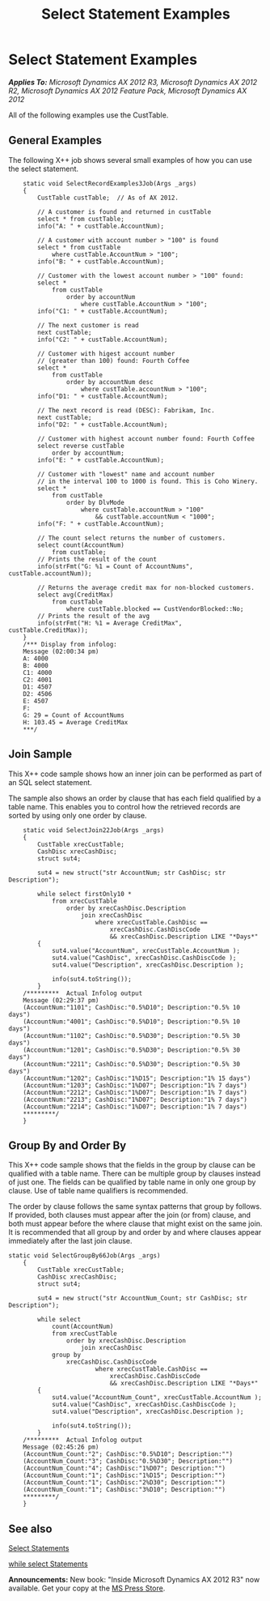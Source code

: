 ﻿---
title: Select Statement Examples
TOCTitle: Select Statement Examples
ms:assetid: 9f4f3861-8b60-43a8-8c3e-c89ffad2a832
ms:mtpsurl: https://msdn.microsoft.com/en-us/library/Aa848113(v=AX.60)
ms:contentKeyID: 35248262
ms.date: 05/18/2015
mtps_version: v=AX.60
---

# Select Statement Examples 


_**Applies To:** Microsoft Dynamics AX 2012 R3, Microsoft Dynamics AX 2012 R2, Microsoft Dynamics AX 2012 Feature Pack, Microsoft Dynamics AX 2012_

All of the following examples use the CustTable.

## General Examples

The following X++ job shows several small examples of how you can use the select statement.

```X++
    static void SelectRecordExamples3Job(Args _args)
    {
        CustTable custTable;  // As of AX 2012.
    
        // A customer is found and returned in custTable
        select * from custTable;
        info("A: " + custTable.AccountNum);
    
        // A customer with account number > "100" is found
        select * from custTable
            where custTable.AccountNum > "100";
        info("B: " + custTable.AccountNum);
    
        // Customer with the lowest account number > "100" found:
        select * 
            from custTable 
                order by accountNum
                    where custTable.AccountNum > "100";
        info("C1: " + custTable.AccountNum);
    
        // The next customer is read
        next custTable;
        info("C2: " + custTable.AccountNum);
    
        // Customer with higest account number
        // (greater than 100) found: Fourth Coffee
        select * 
            from custTable 
                order by accountNum desc
                    where custTable.accountNum > "100";
        info("D1: " + custTable.AccountNum);
        
        // The next record is read (DESC): Fabrikam, Inc.
        next custTable; 
        info("D2: " + custTable.AccountNum);
    
        // Customer with highest account number found: Fourth Coffee
        select reverse custTable 
            order by accountNum;
        info("E: " + custTable.AccountNum);
    
        // Customer with "lowest" name and account number
        // in the interval 100 to 1000 is found. This is Coho Winery.
        select * 
            from custTable 
                order by DlvMode
                    where custTable.accountNum > "100"
                        && custTable.accountNum < "1000";
        info("F: " + custTable.AccountNum);
    
        // The count select returns the number of customers.
        select count(AccountNum) 
            from custTable;
        // Prints the result of the count
        info(strFmt("G: %1 = Count of AccountNums", custTable.accountNum));
    
        // Returns the average credit max for non-blocked customers.
        select avg(CreditMax) 
            from custTable
                where custTable.blocked == CustVendorBlocked::No;
        // Prints the result of the avg
        info(strFmt("H: %1 = Average CreditMax", custTable.CreditMax));
    }
    /*** Display from infolog:
    Message (02:00:34 pm)
    A: 4000
    B: 4000
    C1: 4000
    C2: 4001
    D1: 4507
    D2: 4506
    E: 4507
    F: 
    G: 29 = Count of AccountNums
    H: 103.45 = Average CreditMax
    ***/
```

## Join Sample

This X++ code sample shows how an inner join can be performed as part of an SQL select statement.

The sample also shows an order by clause that has each field qualified by a table name. This enables you to control how the retrieved records are sorted by using only one order by clause.

```X++
    static void SelectJoin22Job(Args _args)
    {
        CustTable xrecCustTable;
        CashDisc xrecCashDisc;
        struct sut4;
    
        sut4 = new struct("str AccountNum; str CashDisc; str Description");
    
        while select firstOnly10 *
            from xrecCustTable
                order by xrecCashDisc.Description
                    join xrecCashDisc
                        where xrecCustTable.CashDisc ==
                            xrecCashDisc.CashDiscCode
                            && xrecCashDisc.Description LIKE "*Days*"
        {
            sut4.value("AccountNum", xrecCustTable.AccountNum );
            sut4.value("CashDisc", xrecCashDisc.CashDiscCode );
            sut4.value("Description", xrecCashDisc.Description );
    
            info(sut4.toString());
        }
    /*********  Actual Infolog output
    Message (02:29:37 pm)
    (AccountNum:"1101"; CashDisc:"0.5%D10"; Description:"0.5% 10 days")
    (AccountNum:"4001"; CashDisc:"0.5%D10"; Description:"0.5% 10 days")
    (AccountNum:"1102"; CashDisc:"0.5%D30"; Description:"0.5% 30 days")
    (AccountNum:"1201"; CashDisc:"0.5%D30"; Description:"0.5% 30 days")
    (AccountNum:"2211"; CashDisc:"0.5%D30"; Description:"0.5% 30 days")
    (AccountNum:"1202"; CashDisc:"1%D15"; Description:"1% 15 days")
    (AccountNum:"1203"; CashDisc:"1%D07"; Description:"1% 7 days")
    (AccountNum:"2212"; CashDisc:"1%D07"; Description:"1% 7 days")
    (AccountNum:"2213"; CashDisc:"1%D07"; Description:"1% 7 days")
    (AccountNum:"2214"; CashDisc:"1%D07"; Description:"1% 7 days")
    *********/
    }
```

## Group By and Order By

This X++ code sample shows that the fields in the group by clause can be qualified with a table name. There can be multiple group by clauses instead of just one. The fields can be qualified by table name in only one group by clause. Use of table name qualifiers is recommended.

The order by clause follows the same syntax patterns that group by follows. If provided, both clauses must appear after the join (or from) clause, and both must appear before the where clause that might exist on the same join. It is recommended that all group by and order by and where clauses appear immediately after the last join clause.

```X++
static void SelectGroupBy66Job(Args _args)
    {
        CustTable xrecCustTable;
        CashDisc xrecCashDisc;
        struct sut4;
    
        sut4 = new struct("str AccountNum_Count; str CashDisc; str Description");
    
        while select
            count(AccountNum)
            from xrecCustTable
                order by xrecCashDisc.Description
                    join xrecCashDisc
            group by
                xrecCashDisc.CashDiscCode
                        where xrecCustTable.CashDisc ==
                            xrecCashDisc.CashDiscCode
                            && xrecCashDisc.Description LIKE "*Days*"
        {
            sut4.value("AccountNum_Count", xrecCustTable.AccountNum );
            sut4.value("CashDisc", xrecCashDisc.CashDiscCode );
            sut4.value("Description", xrecCashDisc.Description );
    
            info(sut4.toString());
        }
    /*********  Actual Infolog output
    Message (02:45:26 pm)
    (AccountNum_Count:"2"; CashDisc:"0.5%D10"; Description:"")
    (AccountNum_Count:"3"; CashDisc:"0.5%D30"; Description:"")
    (AccountNum_Count:"4"; CashDisc:"1%D07"; Description:"")
    (AccountNum_Count:"1"; CashDisc:"1%D15"; Description:"")
    (AccountNum_Count:"1"; CashDisc:"2%D30"; Description:"")
    (AccountNum_Count:"1"; CashDisc:"3%D10"; Description:"")
    *********/
    }
```

## See also

[Select Statements](select-statements.md)

[while select Statements](while-select-statements.md)

  
**Announcements:** New book: "Inside Microsoft Dynamics AX 2012 R3" now available. Get your copy at the [MS Press Store](https://www.microsoftpressstore.com/store/inside-microsoft-dynamics-ax-2012-r3-9780735685109).


